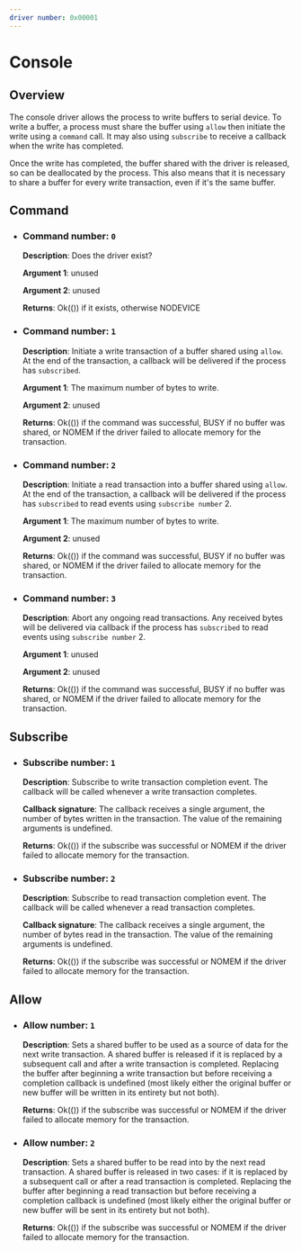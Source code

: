 ```yaml
---
driver number: 0x00001
---
```


# Console

## Overview

The console driver allows the process to write buffers to serial device. To
write a buffer, a process must share the buffer using `allow` then initiate the
write using a `command` call. It may also using `subscribe` to receive a
callback when the write has completed.

Once the write has completed, the buffer shared with the driver is released, so
can be deallocated by the process. This also means that it is necessary to
share a buffer for every write transaction, even if it's the same buffer.

## Command

  * ### Command number: `0`

    **Description**: Does the driver exist?

    **Argument 1**: unused

    **Argument 2**: unused

    **Returns**: Ok(()) if it exists, otherwise NODEVICE

  * ### Command number: `1`

    **Description**: Initiate a write transaction of a buffer shared using `allow`.
    At the end of the transaction, a callback will be delivered if the process
    has `subscribed`.

    **Argument 1**: The maximum number of bytes to write.

    **Argument 2**: unused

    **Returns**: Ok(()) if the command was successful, BUSY if no buffer was
    shared, or NOMEM if the driver failed to allocate memory for the
    transaction.

  * ### Command number: `2`

    **Description**: Initiate a read transaction into a buffer shared using `allow`.
    At the end of the transaction, a callback will be delivered if the process
    has `subscribed` to read events using `subscribe number` 2.

    **Argument 1**: The maximum number of bytes to write.

    **Argument 2**: unused

    **Returns**: Ok(()) if the command was successful, BUSY if no buffer was
    shared, or NOMEM if the driver failed to allocate memory for the
    transaction.

  * ### Command number: `3`

    **Description**: Abort any ongoing read transactions.
    Any received bytes will be delivered via callback if the process
    has `subscribed` to read events using `subscribe number` 2.

    **Argument 1**: unused

    **Argument 2**: unused

    **Returns**: Ok(()) if the command was successful, BUSY if no buffer was
    shared, or NOMEM if the driver failed to allocate memory for the
    transaction.

## Subscribe

  * ### Subscribe number: `1`

    **Description**: Subscribe to write transaction completion event. The
    callback will be called whenever a write transaction completes.

    **Callback signature**: The callback receives a single argument, the number
    of bytes written in the transaction. The value of the remaining arguments
    is undefined.

    **Returns**: Ok(()) if the subscribe was successful or NOMEM if the
    driver failed to allocate memory for the transaction.

  * ### Subscribe number: `2`

    **Description**: Subscribe to read transaction completion event. The
    callback will be called whenever a read transaction completes.

    **Callback signature**: The callback receives a single argument, the number
    of bytes read in the transaction. The value of the remaining arguments
    is undefined.

    **Returns**: Ok(()) if the subscribe was successful or NOMEM if the
    driver failed to allocate memory for the transaction.

## Allow

  * ### Allow number: `1`

    **Description**: Sets a shared buffer to be used as a source of data for
    the next write transaction. A shared buffer is released if it is replaced
    by a subsequent call and after a write transaction is completed. Replacing
    the buffer after beginning a write transaction but before receiving a
    completion callback is undefined (most likely either the original buffer or
    new buffer will be written in its entirety but not both).

    **Returns**: Ok(()) if the subscribe was successful or NOMEM if the
    driver failed to allocate memory for the transaction.

  * ### Allow number: `2`

    **Description**: Sets a shared buffer to be read into by the next read
    transaction. A shared buffer is released in two cases: if it is replaced by
    a subsequent call or after a read transaction is completed. Replacing the
    buffer after beginning a read transaction but before receiving a completion
    callback is undefined (most likely either the original buffer or new buffer
    will be sent in its entirety but not both).

    **Returns**: Ok(()) if the subscribe was successful or NOMEM if the
    driver failed to allocate memory for the transaction.

